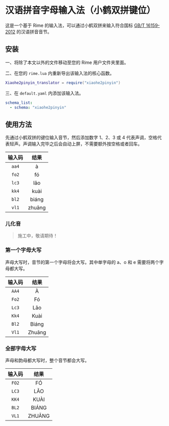 # 汉语拼音字母输入法（小鹤双拼键位）

这是一个基于 Rime 的输入法，可以通过小鹤双拼来输入符合国标 [GB/T 16159-2012](http://www.moe.gov.cn/ewebeditor/uploadfile/2015/01/13/20150113091717604.pdf) 的汉语拼音音节。

## 安装

一、将除了本文以外的文件移动至您的 Rime 用户文件夹里面。

二、在您的 `rime.lua` 内重新导出该输入法的核心函数。

```lua
Xiaohe2pinyin_translator = require("xiaohe2pinyin")
```

三、在 `default.yaml` 内添加该输入法。

```yaml
schema_list:
  - schema: "xiaohe2pinyin"
```

## 使用方法

先通过小鹤双拼的键位输入音节，然后添加数字 1、2、3 或 4 代表声调，空格代表轻声。声调输入完毕之后会自动上屏，不需要额外按空格或者回车。

|输入码|结果|
|:-:|:-:|
|`aa4`|à|
|`fo2`|fó|
|`lc3`|lǎo|
|`kk4`|kuài|
|`bl2`|biáng|
|`vl1`|zhuāng|

### 儿化音

> 施工中，敬请期待！

### 第一个字母大写

声母大写时，音节的第一个字母将会大写。其中单字母的 a、o 和 e 需要将两个字母都大写。

|输入码|结果|
|:-:|:-:|
|`AA4`|À|
|`Fo2`|Fó|
|`Lc3`|Lǎo|
|`Kk4`|Kuài|
|`Bl2`|Biáng|
|`Vl1`|Zhuāng|

### 全部字母大写

声母和韵母都大写时，整个音节都会大写。

|输入码|结果|
|:-:|:-:|
|`FO2`|FÓ|
|`LC3`|LǍO|
|`KK4`|KUÀI|
|`BL2`|BIÁNG|
|`VL1`|ZHUĀNG|
